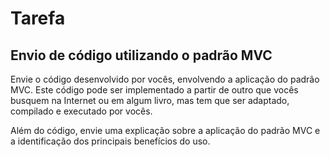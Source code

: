 # Tarefa
## Envio de código utilizando o padrão MVC

Envie o código desenvolvido por vocês, envolvendo a aplicação do padrão MVC. Este código pode ser implementado a partir de outro que vocês busquem na Internet ou em algum livro, mas tem que ser adaptado, compilado e executado por vocês.

Além do código, envie uma explicação sobre a aplicação do padrão MVC e a identificação dos principais benefícios do uso.